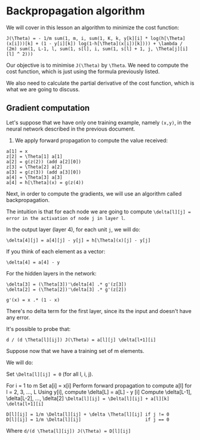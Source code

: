 # Backpropagation algorithm

We will cover in this lesson an algorithm to minimize the cost function:

```
J(\Theta) = - 1/m sum(1, m, i, sum(1, K, k, y[k][i] * log(h[\Theta](x[i]))[k] + (1 - y[i][k]) log(1-h[\Theta](x[i])[k]))) + \lambda / (2m) sum(1, L-1, l, sum(1, s[l], i, sum(1, s[l] + 1, j, \Theta[j][i][l] ^ 2)))
```

Our objective is to minimise `J(\Theta)` by `\Theta`. We need to compute the cost function, which is just using the formula previously listed.

We also need to calculate the partial derivative of the cost function, which is what we are going to discuss.

## Gradient computation

Let's suppose that we have only one training example, namely `(x,y)`, in the neural network described in the previous document.

1. We apply forward propagation to compute the value received:

```
a[1] = x
z[2] = \Theta[1] a[1]
a[2] = g(z(2)) (add a[2][0])
z[3] = \Theta[2] a[2]
a[3] = g(z(3)) (add a[3][0])
a[4] = \Theta[3] a[3]
a[4] = h[\Theta](x) = g(z(4))
```

Next, in order to compute the gradients, we will use an algorithm called backpropagation.

The intuition is that for each node we are going to compute `\delta[l][j] = error in the activation of node j in layer l`.

In the output layer (layer 4), for each unit `j`, we will do:

```
\delta[4][j] = a[4][j] - y[j] = h[\Theta](x)[j] - y[j]
```

If you think of each element as a vector:

```
\delta[4] = a[4] - y
```

For the hidden layers in the network:

```
\delta[3] = (\Theta[3])'\delta[4] .* g'(z[3])
\delta[2] = (\Theta[2])'\delta[3] .* g'(z[2])

g'(x) = x .* (1 - x)
```

There's no delta term for the first layer, since its the input and doesn't have any error.

It's possible to probe that:

```
d / (d \Theta[l][ij]) J(\Theta) = a[l][j] \delta[l+1][i]
```

Suppose now that we have a training set of m elements.

We will do:

Set `\Delta[l][ij] = 0` (for all l, i, j).

For i = 1 to m
  Set a[i] = x[i]
  Perform forward propagation to compute a[l] for l = 2, 3, ..., L
  Using y[i], compute \delta[L] = a[L] - y [i]
  Compute \delta[L-1], \delta[L-2], ..., \delta[2]
  `\Delta[l][ij] = \Delta[l][ij] + a[l][k] \delta[l+1][i]`

```
D[l][ij] = 1/m \Delta[l][ij] + \delta \Theta[l][ij] if j != 0
D[l][ij] = 1/m \Delta[l][ij]                        if j == 0
```

Where `d/(d \Theta[l][ij]) J(\Theta) = D[l][ij]`
